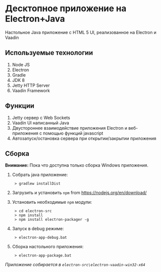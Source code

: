 # Десктопное приложение на Electron+Java

Настольное Java приложение с HTML 5 UI, реализованное на Electron и Vaadin

## Используемые технологии

1. Node JS
2. Electron
3. Gradle
4. JDK 8
5. Jetty HTTP Server
6. Vaadin Framework

## Функции

1. Jetty сервер с Web Sockets 
2. Vaadin UI написанный Java
3. Двустороннее взаимодействие приложения Electron и веб-приложения с помощью функций javascript
4. Автозапуск/остановка сервера при открытии/закрытии приложения

## Сборка

__Внимание:__ Пока что доступна только сборка Windows приложения.

1. Собрать java приложение:
   
        > gradlew installDist
2. Загрузить и установить `npm` from https://nodejs.org/en/download/
3. Установить необходимые `npm` модули:

        > cd electron-src
        > npm install
        > npm install electron-packager -g
        
4. Запуск в debug режиме:

        > electron-app-debug.bat
        
5. Сборка настольного приложения:

        > electron-app-package.bat

_Приложение собирается в `electron-src\electron-vaadin-win32-x64`_
